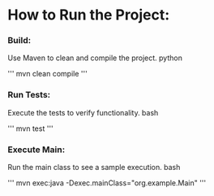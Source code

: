 # How to Run the Project:
### Build: 
Use Maven to clean and compile the project.
python

''' mvn clean compile '''
### Run Tests: 
Execute the tests to verify functionality.
bash

''' mvn test ''' 
### Execute Main: 
Run the main class to see a sample execution.
bash

''' mvn exec:java -Dexec.mainClass="org.example.Main" ''' 
